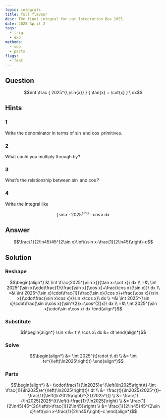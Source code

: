 ```yaml
---
topic: integrals
title: full flavour
desc: The final integral for our Integration Bee 2025.
date: 2025 April 2
tags:
  - trig
  - exp
methods:
  - sub
  - parts
flags:
  - feat
---
```



## Question
```math
\int
  \frac
    { 2025^{\,\sin{x}} }
    { \tan{x} + \cot{x} }
\ dx
```


## Hints

### 1
Write the denominator in terms of $\sin$ and $\cos$ primitives.

### 2
What could you multiply through by?

### 3
What’s the relationship between $\sin$ and $\cos$?

### 4
Write the integral like

```math
\int \sin{x} \cdot 2025^{\sin{x}} \cdot \cos{x} \ dx
```


## Answer
```math
\frac{1}{2\ln45}45^{2\sin x}\left(\sin x-\frac{1}{2\ln45}\right)-c
```


## Solution

### Reshape
```math
\begin{align*}
  &\ \int \frac{2025^{\sin x}}{\tan x+\cot x}\ dx
  \\ =&\ \int 2025^{\sin x}\cdot\frac{1}{\frac{\sin x}{\cos x}+\frac{\cos x}{\sin x}}\ dx
  \\ =&\ \int 2025^{\sin x}\cdot\frac{1}{\frac{\sin x}{\cos x}+\frac{\cos x}{\sin x}}\cdot\frac{\sin x\cos x}{\sin x\cos x}\ dx
  \\ =&\ \int 2025^{\sin x}\cdot\frac{\sin x\cos x}{\sin^{2}x+\cos^{2}x}\ dx
  \\ =&\ \int 2025^{\sin x}\cdot\sin x\cos x\ dx
\end{align*}
```

### Substitute
```math
\begin{align*}
  \sin x &= t
  \\ \cos x\ dx &= dt
\end{align*}
```

### Solve
```math
\begin{align*}
  &= \int 2025^{t}\cdot t\ dt
  \\ &= \int te^{\left(\ln2025\right)t}
\end{align*}
```

### Parts
```math
\begin{align*}
  &= t\cdot\frac{1}{\ln2025}e^{\left(\ln2025\right)t}-\int \frac{1}{\ln2025}e^{\left(\ln2025\right)t}\ dt
  \\ &= \frac{t}{\ln2025}2025^{t}-\frac{1}{\left(\ln2025\right)^{2}}2025^{t}
  \\ &= \frac{1}{\ln2025}2025^{t}\left(t-\frac{1}{\ln2025}\right)
  \\ &= \frac{1}{2\ln45}45^{2t}\left(t-\frac{1}{2\ln45}\right)
  \\ &= \frac{1}{2\ln45}45^{2\sin x}\left(\sin x-\frac{1}{2\ln45}\right)-c
\end{align*}
```

